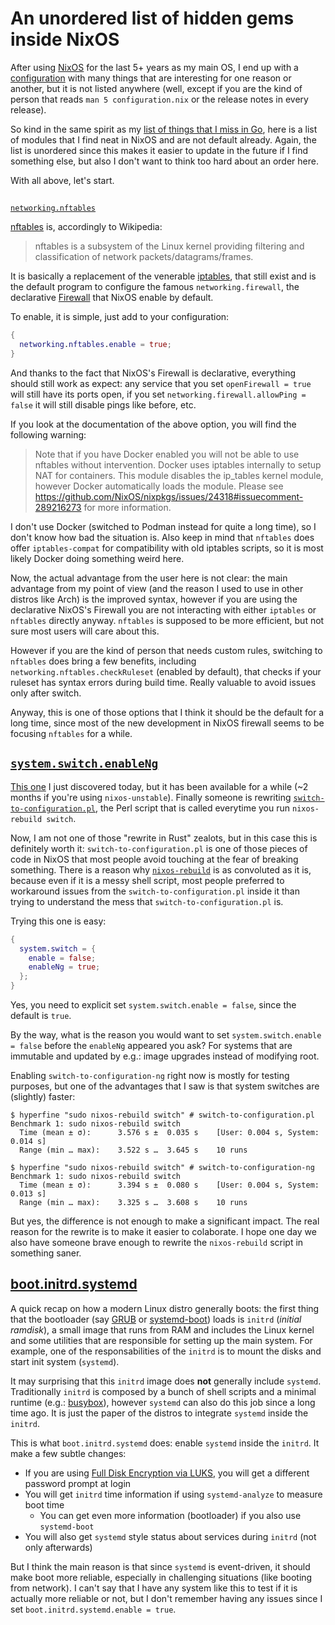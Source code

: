 # An unordered list of hidden gems inside NixOS

After using [NixOS](https://nixos.org/) for the last 5+ years as my main OS, I
end up with a [configuration](https://github.com/thiagokokada/nix-configs/)
with many things that are interesting for one reason or another, but it is not
listed anywhere (well, except if you are the kind of person that reads `man 5
configuration.nix` or the release notes in every release).

So kind in the same spirit as my [list of things that I miss in
Go](/2024-08-17/01-an-unordered-list-of-things-i-miss-in-go.md), here is a list
of modules that I find neat in NixOS and are not default already. Again, the
list is unordered since this makes it easier to update in the future if I find
something else, but also I don't want to think too hard about an order here.

With all above, let's start.

##
[`networking.nftables`](https://github.com/NixOS/nixpkgs/blob/6afb255d976f85f3359e4929abd6f5149c323a02/nixos/modules/services/networking/nftables.nix)

[nftables](https://www.nftables.org/) is, accordingly to Wikipedia:

> nftables is a subsystem of the Linux kernel providing filtering and
> classification of network packets/datagrams/frames.

It is basically a replacement of the venerable
[iptables](https://en.wikipedia.org/wiki/Iptables), that still exist and is the
default program to configure the famous `networking.firewall`, the declarative
[Firewall](https://wiki.nixos.org/wiki/Firewall) that NixOS enable by default.

To enable, it is simple, just add to your configuration:

```nix
{
  networking.nftables.enable = true;
}
```

And thanks to the fact that NixOS's Firewall is declarative, everything should
still work as expect: any service that you set `openFirewall = true` will still
have its ports open, if you set `networking.firewall.allowPing = false` it will
still disable pings like before, etc.

If you look at the documentation of the above option, you will find the
following warning:

> Note that if you have Docker enabled you will not be able to use nftables
> without intervention. Docker uses iptables internally to setup NAT for
> containers. This module disables the ip_tables kernel module, however Docker
> automatically loads the module. Please see
> https://github.com/NixOS/nixpkgs/issues/24318#issuecomment-289216273 for
> more information.

I don't use Docker (switched to Podman instead for quite a long time), so I
don't know how bad the situation is. Also keep in mind that `nftables` does
offer `iptables-compat` for compatibility with old iptables scripts, so it is
most likely Docker doing something weird here.

Now, the actual advantage from the user here is not clear: the main advantage
from my point of view (and the reason I used to use in other distros like Arch)
is the improved syntax, however if you are using the declarative NixOS's
Firewall you are not interacting with either `iptables` or `nftables` directly
anyway. `nftables` is supposed to be more efficient, but not sure most users
will care about this.

However if you are the kind of person that needs custom rules, switching to
`nftables` does bring a few benefits, including
`networking.nftables.checkRuleset` (enabled by default), that checks if your
ruleset has syntax errors during build time. Really valuable to avoid issues
only after switch.

Anyway, this is one of those options that I think it should be the default for
a long time, since most of the new development in NixOS firewall seems to be
focusing `nftables` for a while.

## [`system.switch.enableNg`](https://github.com/NixOS/nixpkgs/blob/877d19523edcac81b167e8fd716ad2658da2adca/nixos/modules/system/activation/switchable-system.nix#L30-L38)

[This one](https://github.com/NixOS/nixpkgs/pull/308801) I just discovered
today, but it has been available for a while (~2 months if you're using
`nixos-unstable`). Finally someone is rewriting
[`switch-to-configuration.pl`](https://github.com/NixOS/nixpkgs/blob/b1eff03c35aa7c90ab3a4d9f6ef297dae5fba37b/nixos/modules/system/activation/switch-to-configuration.pl),
the Perl script that is called everytime you run `nixos-rebuild switch`.

Now, I am not one of those "rewrite in Rust" zealots, but in this case this is
definitely worth it: `switch-to-configuration.pl` is one of those pieces of
code in NixOS that most people avoid touching at the fear of breaking
something. There is a reason why
[`nixos-rebuild`](https://github.com/NixOS/nixpkgs/commit/eeb2588a59c938042b74183ce1da7052a6ef7e59)
is as convoluted as it is, because even if it is a messy shell script, most
people preferred to workaround issues from the `switch-to-configuration.pl`
inside it than trying to understand the mess that `switch-to-configuration.pl`
is.

Trying this one is easy:

```nix
{
  system.switch = {
    enable = false;
    enableNg = true;
  };
}
```

Yes, you need to explicit set `system.switch.enable = false`, since the default
is `true`.

By the way, what is the reason you would want to set `system.switch.enable =
false` before the `enableNg` appeared you ask? For systems that are immutable
and updated by e.g.: image upgrades instead of modifying root.

Enabling `switch-to-configuration-ng` right now is mostly for testing purposes,
but one of the advantages that I saw is that system switches are (slightly)
faster:

```
$ hyperfine "sudo nixos-rebuild switch" # switch-to-configuration.pl
Benchmark 1: sudo nixos-rebuild switch
  Time (mean ± σ):      3.576 s ±  0.035 s    [User: 0.004 s, System: 0.014 s]
  Range (min … max):    3.522 s …  3.645 s    10 runs

$ hyperfine "sudo nixos-rebuild switch" # switch-to-configuration-ng
Benchmark 1: sudo nixos-rebuild switch
  Time (mean ± σ):      3.394 s ±  0.080 s    [User: 0.004 s, System: 0.013 s]
  Range (min … max):    3.325 s …  3.608 s    10 runs
```

But yes, the difference is not enough to make a significant impact. The real
reason for the rewrite is to make it easier to colaborate. I hope one day we
also have someone brave enough to rewrite the `nixos-rebuild` script in
something saner.

## [boot.initrd.systemd](https://github.com/NixOS/nixpkgs/blob/cce9aef6fd8f010d288d685b9d2a38f3b6ac47e9/nixos/modules/system/boot/systemd/initrd.nix)

A quick recap on how a modern Linux distro generally boots: the first thing
that the bootloader (say [GRUB](https://www.gnu.org/software/grub/) or
[systemd-boot](https://systemd.io/BOOT/)) loads is `initrd` (_initial
ramdisk_), a small image that runs from RAM and includes the Linux kernel and
some utilities that are responsible for setting up the main system. For
example, one of the responsabilities of the `initrd` is to mount the disks and
start init system (`systemd`).

It may surprising that this `initrd` image does **not** generally include
`systemd`. Traditionally `initrd` is composed by a bunch of shell scripts and a
minimal runtime (e.g.: [busybox](https://www.busybox.net/)), however `systemd`
can also do this job since a long time ago. It is just the paper of the distros
to integrate `systemd` inside the `initrd`.

This is what `boot.initrd.systemd` does: enable `systemd` inside the `initrd`.
It make a few subtle changes:

- If you are using [Full Disk Encryption via
LUKS](https://wiki.nixos.org/wiki/Full_Disk_Encryption), you will get a
different password prompt at login
- You will get `initrd` time information if using `systemd-analyze` to measure
boot time
  + You can get even more information (bootloader) if you also use
  `systemd-boot`
- You will also get `systemd` style status about services during `initrd` (not
only afterwards)

But I think the main reason is that since `systemd` is event-driven, it should
make boot more reliable, especially in challenging situations (like booting
from network). I can't say that I have any system like this to test if it is
actually more reliable or not, but I don't remember having any issues since I
set `boot.initrd.systemd.enable = true`.
